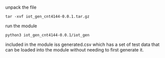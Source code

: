 unpack the file
```
tar -xvf iot_gen_cnt4144-0.0.1.tar.gz
```

run the module
```
python3 iot_gen_cnt4144-0.0.1/iot_gen
```

included in the module iss generated.csv which has a set of
test data that can be loaded into the module without
needing to first generate it.
